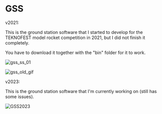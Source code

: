 # GSS

v2021:

  This is the ground station software that I started to develop for the TEKNOFEST model rocket competition in 2021, but I did not finish it completely.

  You have to download it together with the "bin" folder for it to work.
  
  ![gss_ss_01](https://github.com/gokmavisianka/GroundStationSoftware/assets/85447383/58169c69-f1fe-4c48-b04a-1874a7a2165e)

  ![gss_old_gif](https://github.com/gokmavisianka/GroundStationSoftware_old/assets/85447383/11f2d8c9-59cf-4f1f-840c-927f766ef8e3)

v2023:

  This is the ground station software that I'm currently working on (still has some issues).
  
  ![GSS2023](https://github.com/gokmavisianka/GroundStationSoftware/assets/85447383/db92e59e-4be9-4e7a-a241-22c388898a44)

